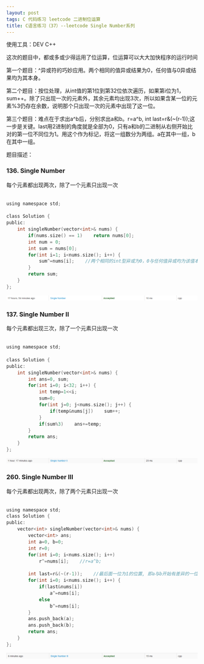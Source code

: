 ```yaml
---
layout: post
tags: C 代码练习 leetcode 二进制位运算
title: C语言练习（37）--leetcode Single Number系列
---
```


使用工具：DEV C++

这次的题目中，都或多或少得运用了位运算，位运算可以大大加快程序的运行时间

第一个题目：^异或符的巧妙应用。两个相同的值异或结果为0，任何值与0异或结果均为其本身。

第二个题目：按位处理，从int值的第1位到第32位依次遍历，如果第i位为1，sum++。除了只出现一次的元素外，其余元素均出现3次，所以如果含某一位的元素%3仍存在余数，说明那个只出现一次的元素中出现了这一位。

第三个题目：难点在于求出a^b后，分别求出a和b。r=a^b, int last=r&(~(r-1));这一步是关键。last用2进制的角度就是全部为0，只有a和b的二进制从右侧开始比对的第一位不同位为1。用这个作为标记，将这一组数分为两组。a在其中一组，b在其中一组。

题目描述：

### 136. Single Number

每个元素都出现两次，除了一个元素只出现一次 

```c

using namespace std;

class Solution {
public:
    int singleNumber(vector<int>& nums) {
    	if(nums.size() == 1)    return nums[0];
		int num = 0;
		int sum = nums[0];
		for(int i=1; i<nums.size(); i++) {
			sum^=nums[i];    //两个相同的int型异或为0，0与任何值异或均为该值本身 
		}
		return sum;
    }
};

```

![](/assets/img/2016-09-08-C37/1.png)

### 137. Single Number II

每个元素都出现三次，除了一个元素只出现一次

```c

using namespace std;

class Solution {
public:
    int singleNumber(vector<int>& nums) {
        int ans=0, sum;
        for(int i=0; i<32; i++) {
        	int temp=1<<i;
        	sum=0;
        	for(int j=0; j<nums.size(); j++) {
        		if(temp&nums[j])    sum++;
			}
			if(sum%3)    ans+=temp;
		}
		return ans;
    }
};

```

![](/assets/img/2016-09-08-C37/2.png)

### 260. Single Number III

每个元素都出现两次，除了两个元素只出现一次 

```c

using namespace std;
class Solution {
public:
    vector<int> singleNumber(vector<int>& nums) {
        vector<int> ans;
        int a=0, b=0;
        int r=0;
        for(int i=0; i<nums.size(); i++)
        	r^=nums[i];    //r=a^b;
        
        int last=r&(~(r-1));    //最后面一位为1的位置, 即a与b开始有差异的一位，000010000的格式（用来区分a和b的差异)
        for(int i=0; i<nums.size(); i++) {
        	if(last&nums[i])
        		a^=nums[i];
        	else
        		b^=nums[i];
		}
		ans.push_back(a);
		ans.push_back(b);
		return ans;	
    }
};

```

![](/assets/img/2016-09-08-C37/3.png)